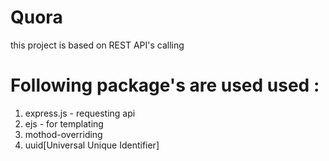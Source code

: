 # Quora
this project is based on REST API's calling

# Following package's are used used :

1. express.js - requesting api
2. ejs - for templating
3. mothod-overriding
4. uuid[Universal Unique Identifier]
